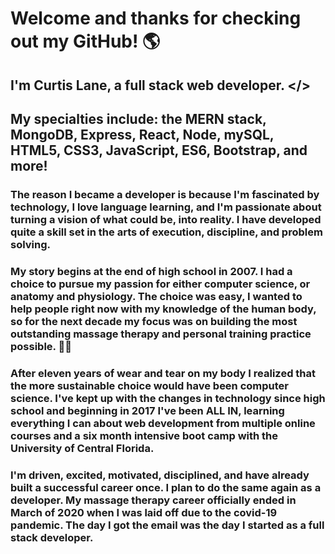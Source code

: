 # Welcome and thanks for checking out my GitHub! 🌎
###
## I'm Curtis Lane, a full stack web developer. </>
###
## My specialties include: the MERN stack, MongoDB, Express, React, Node, mySQL, HTML5, CSS3, JavaScript, ES6, Bootstrap, and more!

###

### The reason I became a developer is because I'm fascinated by technology, I love language learning, and I'm passionate about turning a vision of what could be, into reality. I have developed quite a skill set in the arts of execution, discipline, and problem solving. 

###

### My story begins at the end of high school in 2007. I had a choice to pursue my passion for either computer science, or anatomy and physiology. The choice was easy, I wanted to help people right now with my knowledge of the human body, so for the next decade my focus was on building the most outstanding massage therapy and personal training practice possible. 💪🏻

###

### After eleven years of wear and tear on my body I realized that the more sustainable choice would have been computer science. I've kept up with the changes in technology since high school and beginning in 2017 I've been ALL IN, learning everything I can about web development from multiple online courses and a six month intensive boot camp with the University of Central Florida.

###

### I'm driven, excited, motivated, disciplined, and have already built a successful career once. I plan to do the same again as a developer. My massage therapy career officially ended in March of 2020 when I was laid off due to the covid-19 pandemic. The day I got the email was the day I started as a full stack developer.
<!--
**CurtisLane/CurtisLane** is a ✨ _special_ ✨ repository because its `README.md` (this file) appears on your GitHub profile.

Here are some ideas to get you started:

- 🔭 I’m currently working on ...
- 🌱 I’m currently learning ...
- 👯 I’m looking to collaborate on ...
- 🤔 I’m looking for help with ...
- 💬 Ask me about ...
- 📫 How to reach me: ...
- 😄 Pronouns: ...
- ⚡ Fun fact: ...
-->
